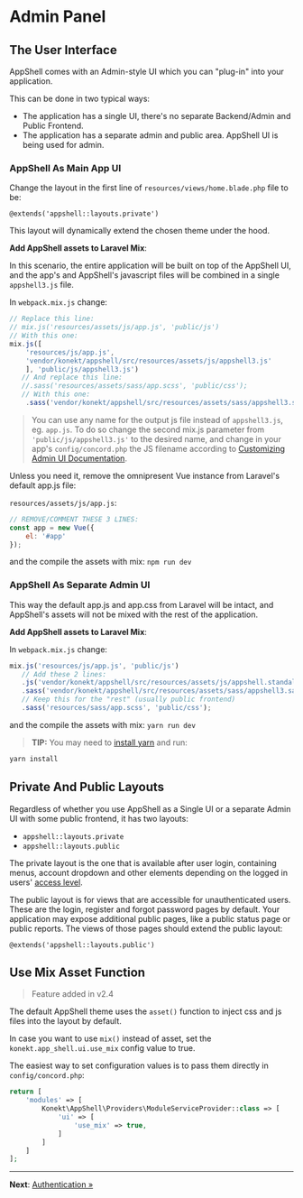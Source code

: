 # Admin Panel

## The User Interface

AppShell comes with an Admin-style UI which you can "plug-in" into your application.

This can be done in two typical ways:

- The application has a single UI, there's no separate Backend/Admin and Public Frontend.
- The application has a separate admin and public area. AppShell UI is being used for admin.

### AppShell As Main App UI

Change the layout in the first line of `resources/views/home.blade.php` file to be:

```blade
@extends('appshell::layouts.private')
```

This layout will dynamically extend the chosen theme under the hood.

**Add AppShell assets to Laravel Mix**:

In this scenario, the entire application will be built on top of the AppShell UI,
and the app's and AppShell's javascript files will be combined in a single `appshell3.js` file.

In `webpack.mix.js` change:
```js
// Replace this line:
// mix.js('resources/assets/js/app.js', 'public/js')
// With this one:
mix.js([
    'resources/js/app.js',
    'vendor/konekt/appshell/src/resources/assets/js/appshell3.js'
    ], 'public/js/appshell3.js')
   // And replace this line:
   //.sass('resources/assets/sass/app.scss', 'public/css');
   // With this one:
    .sass('vendor/konekt/appshell/src/resources/assets/sass/appshell3.sass', 'public/css');
```

> You can use any name for the output js file instead of `appshell3.js`, eg. `app.js`.
> To do so change the second mix.js parameter from `'public/js/appshell3.js'` to the desired name,
> and change in your app's `config/concord.php` the JS filename according to
> [Customizing Admin UI Documentation](customize-admin-ui.md).

Unless you need it, remove the omnipresent Vue instance from Laravel's default app.js file:

`resources/assets/js/app.js`:

```javascript
// REMOVE/COMMENT THESE 3 LINES:
const app = new Vue({
    el: '#app'
});
```

and the compile the assets with mix: `npm run dev`

### AppShell As Separate Admin UI

This way the default app.js and app.css from Laravel will be intact, and AppShell's assets will
not be mixed with the rest of the application.

**Add AppShell assets to Laravel Mix**:

In `webpack.mix.js` change:
```js
mix.js('resources/js/app.js', 'public/js')
   // Add these 2 lines:
   .js('vendor/konekt/appshell/src/resources/assets/js/appshell.standalone.js', 'public/js/appshell3.js')
   .sass('vendor/konekt/appshell/src/resources/assets/sass/appshell3.sass', 'public/css')
   // Keep this for the "rest" (usually public frontend)
   .sass('resources/sass/app.scss', 'public/css');
```

and the compile the assets with mix: `yarn run dev`

> **TIP:** You may need to [install yarn](https://yarnpkg.com/en/docs/install)
> and run:
```bash
yarn install
```

## Private And Public Layouts

Regardless of whether you use AppShell as a Single UI or a separate Admin UI with some public
frontend, it has two layouts:

- `appshell::layouts.private`
- `appshell::layouts.public`

The private layout is the one that is available after user login, containing menus, account dropdown
and other elements depending on the logged in users' [access level](acl.md).

The public layout is for views that are accessible for unauthenticated users. These are the login,
register and forgot password pages by default. Your application may expose additional public pages,
like a public status page or public reports. The views of those pages should extend the public
layout:

```blade
@extends('appshell::layouts.public')
```

## Use Mix Asset Function

> Feature added in v2.4

The default AppShell theme uses the `asset()` function to inject css and js files into the layout by default.

In case you want to use `mix()` instead of asset, set the `konekt.app_shell.ui.use_mix` config value to true.

The easiest way to set configuration values is to pass them directly in `config/concord.php`:

```php
return [
    'modules' => [
        Konekt\AppShell\Providers\ModuleServiceProvider::class => [
            'ui' => [
                'use_mix' => true,
            ]            
        ]
    ]
];
```

---

**Next**: [Authentication &raquo;](admin-authentication.md)
